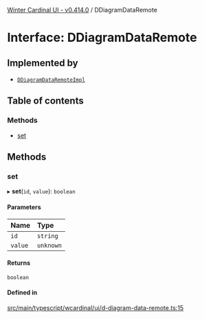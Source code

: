[Winter Cardinal UI - v0.414.0](../index.md) / DDiagramDataRemote

# Interface: DDiagramDataRemote

## Implemented by

- [`DDiagramDataRemoteImpl`](../classes/DDiagramDataRemoteImpl.md)

## Table of contents

### Methods

- [set](DDiagramDataRemote.md#set)

## Methods

### set

▸ **set**(`id`, `value`): `boolean`

#### Parameters

| Name | Type |
| :------ | :------ |
| `id` | `string` |
| `value` | `unknown` |

#### Returns

`boolean`

#### Defined in

[src/main/typescript/wcardinal/ui/d-diagram-data-remote.ts:15](https://github.com/winter-cardinal/winter-cardinal-ui/blob/v0.414.0/src/main/typescript/wcardinal/ui/d-diagram-data-remote.ts#L15)
